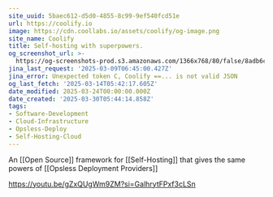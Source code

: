 ```yaml
---
site_uuid: 5baec612-d5d0-4855-8c99-9ef540fcd51e
url: https://coolify.io
image: https://cdn.coollabs.io/assets/coolify/og-image.png
site_name: Coolify
title: Self-hosting with superpowers.
og_screenshot_url: >-
  https://og-screenshots-prod.s3.amazonaws.com/1366x768/80/false/8adb6cd229225f3089022eda32c5ae6c0d5b1a4b17b5b55bfabbb1493a916eb5.jpeg
jina_last_request: '2025-03-09T06:45:00.427Z'
jina_error: Unexpected token C, Coolify ==... is not valid JSON
og_last_fetch: '2025-03-14T05:42:17.605Z'
date_modified: 2025-03-24T00:00:00.000Z
date_created: '2025-03-30T05:44:14.858Z'
tags:
- Software-Development
- Cloud-Infrastructure
- Opsless-Deploy
- Self-Hosting-Cloud
---
```










An [[Open Source]] framework for [[Self-Hosting]] that gives the same powers of [[Opsless Deployment Providers]]

https://youtu.be/gZxQUgWm9ZM?si=GalhrytFPxf3cLSn
